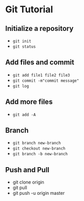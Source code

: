 # Git Tutorial

## Initialize a repository
* ``git init``
* ``git status``

## Add files and commit
* ``git add file1 file2 file3``
* ``git commit -m"commit message"``
* ``git log``

## Add more files
* ``git add -A``

## Branch
* ``git branch new-branch``
* ``git checkout new-branch``
* ``git branch -b new-branch``

## Push and Pull
* git clone origin
* git pull
* git push -u origin master






















